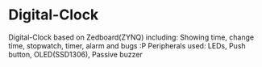 # Digital-Clock
Digital-Clock based on Zedboard(ZYNQ)
including: Showing time, change time, stopwatch, timer, alarm and bugs :P
Peripherals used: LEDs, Push button, OLED(SSD1306), Passive buzzer
